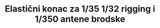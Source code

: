 ---
layout: product
title: "Elastični konac za 1/35 1/32 rigging i 1/350 antene brodske"
price: "900" 
desc: "Elastični konac"
img_path: "/assets/img/AK9136.webp"
brand: "AK"
available: true
special_offer: true
new: false
soon: false
cat: "070000"
subcat: "070200"
subsubcat: "070201"
sifra: "AK9136"
popular: false
---